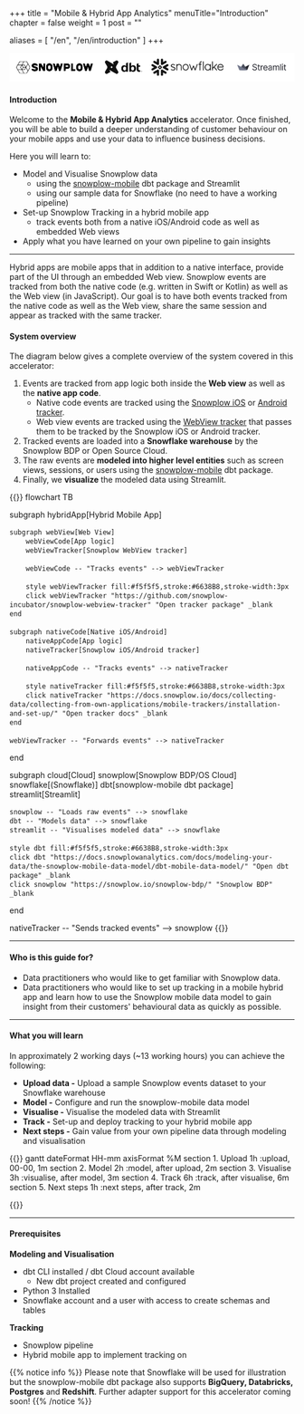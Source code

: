 +++
title = "Mobile & Hybrid App Analytics"
menuTitle="Introduction"
chapter = false
weight = 1
post = ""

aliases = [
    "/en",
    "/en/introduction"
]
+++

!['logo-banner'](images/logo_banner.png)

#### Introduction

Welcome to the **Mobile & Hybrid App Analytics** accelerator. Once finished, you will be able to build a deeper understanding of customer behaviour on your mobile apps and use your data to influence business decisions.

Here you will learn to:

- Model and Visualise Snowplow data
  - using the [snowplow-mobile](https://hub.getdbt.com/snowplow/snowplow_mobile/latest/) dbt package and Streamlit
  - using our sample data for Snowflake (no need to have a working pipeline)
- Set-up Snowplow Tracking in a hybrid mobile app
  - track events both from a native iOS/Android code as well as embedded Web views
- Apply what you have learned on your own pipeline to gain insights

***

Hybrid apps are mobile apps that in addition to a native interface, provide part of the UI through an embedded Web view.
Snowplow events are tracked from both the native code (e.g. written in Swift or Kotlin) as well as the Web view (in JavaScript).
Our goal is to have both events tracked from the native code as well as the Web view, share the same session and appear as tracked with the same tracker.

#### System overview

The diagram below gives a complete overview of the system covered in this accelerator:

1. Events are tracked from app logic both inside the **Web view** as well as the **native app code**.
   - Native code events are tracked using the [Snowplow iOS](https://github.com/snowplow/snowplow-objc-tracker) or [Android tracker](https://github.com/snowplow/snowplow-android-tracker).
   - Web view events are tracked using the [WebView tracker](https://github.com/snowplow-incubator/snowplow-webview-tracker) that passes them to be tracked by the Snowplow iOS or Android tracker.
2. Tracked events are loaded into a **Snowflake warehouse** by the Snowplow BDP or Open Source Cloud.
3. The raw events are **modeled into higher level entities** such as screen views, sessions, or users using the [snowplow-mobile](https://docs.snowplowanalytics.com/docs/modeling-your-data/the-snowplow-mobile-data-model/dbt-mobile-data-model/) dbt package.
4. Finally, we **visualize** the modeled data using Streamlit.

{{<mermaid>}}
flowchart TB

subgraph hybridApp[Hybrid Mobile App]

    subgraph webView[Web View]
        webViewCode[App logic]
        webViewTracker[Snowplow WebView tracker]

        webViewCode -- "Tracks events" --> webViewTracker

        style webViewTracker fill:#f5f5f5,stroke:#6638B8,stroke-width:3px
        click webViewTracker "https://github.com/snowplow-incubator/snowplow-webview-tracker" "Open tracker package" _blank
    end

    subgraph nativeCode[Native iOS/Android]
        nativeAppCode[App logic]
        nativeTracker[Snowplow iOS/Android tracker]

        nativeAppCode -- "Tracks events" --> nativeTracker

        style nativeTracker fill:#f5f5f5,stroke:#6638B8,stroke-width:3px
        click nativeTracker "https://docs.snowplow.io/docs/collecting-data/collecting-from-own-applications/mobile-trackers/installation-and-set-up/" "Open tracker docs" _blank
    end

    webViewTracker -- "Forwards events" --> nativeTracker
end

subgraph cloud[Cloud]
    snowplow[Snowplow BDP/OS Cloud]
    snowflake[(Snowflake)]
    dbt[snowplow-mobile dbt package]
    streamlit[Streamlit]

    snowplow -- "Loads raw events" --> snowflake
    dbt -- "Models data" --> snowflake
    streamlit -- "Visualises modeled data" --> snowflake

    style dbt fill:#f5f5f5,stroke:#6638B8,stroke-width:3px
    click dbt "https://docs.snowplowanalytics.com/docs/modeling-your-data/the-snowplow-mobile-data-model/dbt-mobile-data-model/" "Open dbt package" _blank
    click snowplow "https://snowplow.io/snowplow-bdp/" "Snowplow BDP" _blank
end

nativeTracker -- "Sends tracked events" --> snowplow
{{</mermaid>}}

***

#### Who is this guide for?

- Data practitioners who would like to get familiar with Snowplow data.
- Data practitioners who would like to set up tracking in a mobile hybrid app and learn how to use the Snowplow mobile data model to gain insight from their customers' behavioural data as quickly as possible.

***

#### What you will learn

In approximately 2 working days (~13 working hours) you can achieve the following:

- **Upload data -** Upload a sample Snowplow events dataset to your Snowflake warehouse
- **Model -** Configure and run the snowplow-mobile data model
- **Visualise -** Visualise the modeled data with Streamlit
- **Track -** Set-up and deploy tracking to your hybrid mobile app
- **Next steps -** Gain value from your own pipeline data through modeling and visualisation


{{<mermaid>}}
gantt
        dateFormat  HH-mm
        axisFormat %M
        section 1. Upload
        1h          :upload, 00-00, 1m
        section 2. Model
        2h          :model, after upload, 2m
        section 3. Visualise
        3h          :visualise, after model, 3m
        section 4. Track
        6h          :track, after visualise, 6m
        section 5. Next steps
        1h          :next steps, after track, 2m

{{</mermaid >}}

***

#### Prerequisites

**Modeling and Visualisation**

- dbt CLI installed / dbt Cloud account available
  - New dbt project created and configured
- Python 3 Installed
- Snowflake account and a user with access to create schemas and tables

**Tracking**

- Snowplow pipeline
- Hybrid mobile app to implement tracking on

{{% notice info %}}
Please note that Snowflake will be used for illustration but the snowplow-mobile dbt package also supports **BigQuery, Databricks, Postgres** and **Redshift**. Further adapter support for this accelerator coming soon!
{{% /notice %}}
